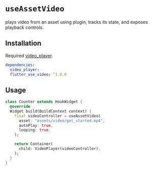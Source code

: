 # `useAssetVideo`

plays video from an asset using plugin, tracks its state, and exposes playback controls.

## Installation

Required [video_player](https://pub.dev/packages/video_player).

```yaml
dependencies:
  video_player:
  flutter_use_video: ^1.0.0
```

## Usage

```dart
class Counter extends HookWidget {
  @override
  Widget build(BuildContext context) {
    final videoController = useAssetVideo(
      asset: "assets/video/get_started.mp4",
      autoPlay: true,
      looping: true,
    );

    return Container(
      child: VideoPlayer(videoController),
    );
  }
}
```
